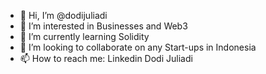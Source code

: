- 👋 Hi, I’m @dodijuliadi
- 👀 I’m interested in Businesses and Web3
- 🌱 I’m currently learning Solidity
- 💞️ I’m looking to collaborate on any Start-ups in Indonesia
- 📫 How to reach me: Linkedin Dodi Juliadi

<!---
dodijuliadi/dodijuliadi is a ✨ special ✨ repository because its `README.md` (this file) appears on your GitHub profile.
You can click the Preview link to take a look at your changes.
--->
